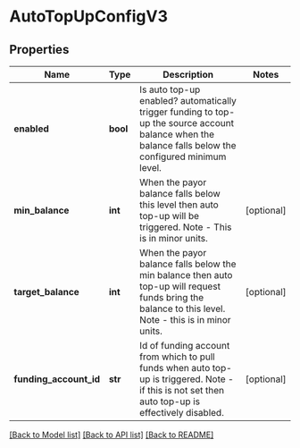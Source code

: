 # AutoTopUpConfigV3

## Properties
Name | Type | Description | Notes
------------ | ------------- | ------------- | -------------
**enabled** | **bool** | Is auto top-up enabled? automatically trigger funding to top-up the source account balance when the balance falls below the configured minimum level. | 
**min_balance** | **int** | When the payor balance falls below this level then auto top-up will be triggered. Note - This is in minor units. | [optional] 
**target_balance** | **int** | When the payor balance falls below the min balance then auto top-up will request funds bring the balance to this level. Note - this is in minor units. | [optional] 
**funding_account_id** | **str** | Id of funding account from which to pull funds when auto top-up is triggered.  Note - if this is not set then auto top-up is effectively disabled. | [optional] 

[[Back to Model list]](../README.md#documentation-for-models) [[Back to API list]](../README.md#documentation-for-api-endpoints) [[Back to README]](../README.md)


